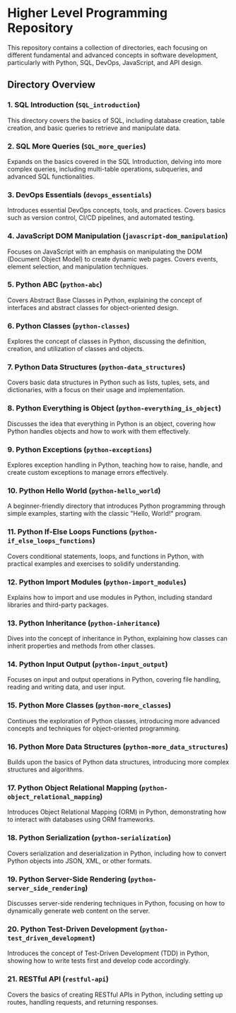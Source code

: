 # Higher Level Programming Repository

This repository contains a collection of directories, each focusing on different fundamental and advanced concepts in software development, particularly with Python, SQL, DevOps, JavaScript, and API design.

## Directory Overview

### 1. SQL Introduction (`SQL_introduction`)
This directory covers the basics of SQL, including database creation, table creation, and basic queries to retrieve and manipulate data.

### 2. SQL More Queries (`SQL_more_queries`)
Expands on the basics covered in the SQL Introduction, delving into more complex queries, including multi-table operations, subqueries, and advanced SQL functionalities.

### 3. DevOps Essentials (`devops_essentials`)
Introduces essential DevOps concepts, tools, and practices. Covers basics such as version control, CI/CD pipelines, and automated testing.

### 4. JavaScript DOM Manipulation (`javascript-dom_manipulation`)
Focuses on JavaScript with an emphasis on manipulating the DOM (Document Object Model) to create dynamic web pages. Covers events, element selection, and manipulation techniques.

### 5. Python ABC (`python-abc`)
Covers Abstract Base Classes in Python, explaining the concept of interfaces and abstract classes for object-oriented design.

### 6. Python Classes (`python-classes`)
Explores the concept of classes in Python, discussing the definition, creation, and utilization of classes and objects.

### 7. Python Data Structures (`python-data_structures`)
Covers basic data structures in Python such as lists, tuples, sets, and dictionaries, with a focus on their usage and implementation.

### 8. Python Everything is Object (`python-everything_is_object`)
Discusses the idea that everything in Python is an object, covering how Python handles objects and how to work with them effectively.

### 9. Python Exceptions (`python-exceptions`)
Explores exception handling in Python, teaching how to raise, handle, and create custom exceptions to manage errors effectively.

### 10. Python Hello World (`python-hello_world`)
A beginner-friendly directory that introduces Python programming through simple examples, starting with the classic "Hello, World!" program.

### 11. Python If-Else Loops Functions (`python-if_else_loops_functions`)
Covers conditional statements, loops, and functions in Python, with practical examples and exercises to solidify understanding.

### 12. Python Import Modules (`python-import_modules`)
Explains how to import and use modules in Python, including standard libraries and third-party packages.

### 13. Python Inheritance (`python-inheritance`)
Dives into the concept of inheritance in Python, explaining how classes can inherit properties and methods from other classes.

### 14. Python Input Output (`python-input_output`)
Focuses on input and output operations in Python, covering file handling, reading and writing data, and user input.

### 15. Python More Classes (`python-more_classes`)
Continues the exploration of Python classes, introducing more advanced concepts and techniques for object-oriented programming.

### 16. Python More Data Structures (`python-more_data_structures`)
Builds upon the basics of Python data structures, introducing more complex structures and algorithms.

### 17. Python Object Relational Mapping (`python-object_relational_mapping`)
Introduces Object Relational Mapping (ORM) in Python, demonstrating how to interact with databases using ORM frameworks.

### 18. Python Serialization (`python-serialization`)
Covers serialization and deserialization in Python, including how to convert Python objects into JSON, XML, or other formats.

### 19. Python Server-Side Rendering (`python-server_side_rendering`)
Discusses server-side rendering techniques in Python, focusing on how to dynamically generate web content on the server.

### 20. Python Test-Driven Development (`python-test_driven_development`)
Introduces the concept of Test-Driven Development (TDD) in Python, showing how to write tests first and develop code accordingly.

### 21. RESTful API (`restful-api`)
Covers the basics of creating RESTful APIs in Python, including setting up routes, handling requests, and returning responses.
